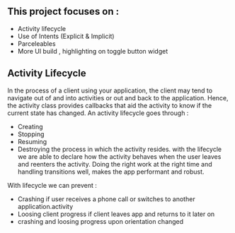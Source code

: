 ## This project focuses on :
- Activity lifecycle
- Use of Intents (Explicit & Implicit)
- Parceleables
- More UI build , highlighting on toggle button widget

## Activity Lifecycle
 In the process of a client using your application,
 the client may tend to navigate out of and into activities or out and back to the application.
 Hence, the activity class provides callbacks that aid the activity to know if the
 current state has changed.
An activity lifecycle goes through :
- Creating
- Stopping
- Resuming
- Destroying  the process in which the activity resides.
with the lifecycle we are able to declare how the activity
behaves when the user leaves and reenters the activity.
Doing the right work at the right time and handling transitions well, makes the app performant and robust.

With lifecycle we can prevent :
- Crashing if user receives a phone call or switches to another application.activity
- Loosing client progress if client leaves app and returns to it later on
- crashing and loosing progress upon orientation changed